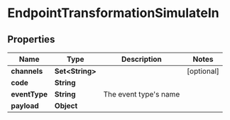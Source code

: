 

# EndpointTransformationSimulateIn


## Properties

Name | Type | Description | Notes
------------ | ------------- | ------------- | -------------
**channels** | **Set&lt;String&gt;** |  |  [optional]
**code** | **String** |  | 
**eventType** | **String** | The event type&#39;s name | 
**payload** | **Object** |  | 



